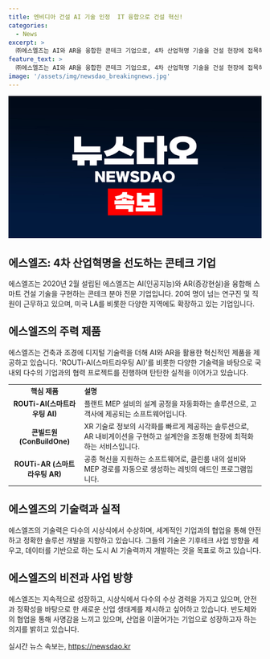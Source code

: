 ```yaml
---
title: 엔비디아 건설 AI 기술 인정  IT 융합으로 건설 혁신!
categories:
  - News
excerpt: >
  ㈜에스엘즈는 AI와 AR을 융합한 콘테크 기업으로, 4차 산업혁명 기술을 건설 현장에 접목하여 지능화된 솔루션을 제공함. 건설과 IT 전문가들이 협력하여 디지털 트윈과 XR 등 핵심 기술력으로 반도체 산업 등 다양한 분야에 혁신을 이끌고 있으며, 국제 시상식에서도 수상 경력을 가진 기업. 미국 등 해외 활동으로 사업을 확장하는 등 글로벌 기업으로 성장할 계획이며, 지속 가능한 가치를 추구하는 기업으로 발전하고자 하고 있음.
feature_text: >
  ㈜에스엘즈는 AI와 AR을 융합한 콘테크 기업으로, 4차 산업혁명 기술을 건설 현장에 접목하여 지능화된 솔루션을 제공함. 건설과 IT 전문가들이 협력하여 디지털 트윈과 XR 등 핵심 기술력으로 반도체 산업 등 다양한 분야에 혁신을 이끌고 있으며, 국제 시상식에서도 수상 경력을 가진 기업. 미국 등 해외 활동으로 사업을 확장하는 등 글로벌 기업으로 성장할 계획이며, 지속 가능한 가치를 추구하는 기업으로 발전하고자 하고 있음.
image: '/assets/img/newsdao_breakingnews.jpg'
---
```


<p><img src="/assets/img/newsdao_breakingnews.jpg" alt="bookingtag 속보" /></p>

<h2 data-ke-size="size26">에스엘즈: 4차 산업혁명을 선도하는 콘테크 기업</h2>

<p data-ke-size="size16">에스엘즈는 2020년 2월 설립된 에스엘즈는 AI(인공지능)와 AR(증강현실)을 융합해 스마트 건설 기술을 구현하는 콘테크 분야 전문 기업입니다. 20여 명이 넘는 연구진 및 직원이 근무하고 있으며, 미국 LA를 비롯한 다양한 지역에도 확장하고 있는 기업입니다.</p>

<h2 data-ke-size="size26">에스엘즈의 주력 제품</h2>

<p data-ke-size="size16">에스엘즈는 건축과 조경에 디지털 기술력을 더해 AI와 AR을 활용한 혁신적인 제품을 제공하고 있습니다. 'ROUTi-AI(스마트라우팅 AI)'를 비롯한 다양한 기술력을 바탕으로 국내외 다수의 기업과의 협력 프로젝트를 진행하며 탄탄한 실적을 이어가고 있습니다.</p>

<table>
  <colgroup>
    <col width="150" />
    <col width="430" />
  </colgroup>
  <tbody>
    <tr>
      <td style="text-align: center; height: 17px;"><b>핵심 제품</b></td>
      <td style="height: 17px;"><b>설명</b></td>
    </tr>
    <tr>
      <td style="text-align: center; height: 17px;"><b>ROUTi-AI(스마트라우팅 AI)</b></td>
      <td style="height: 17px;">플랜트 MEP 설비의 설계 공정을 자동화하는 솔루션으로, 고객사에 제공되는 소프트웨어입니다.</td>
    </tr>
    <tr>
      <td style="text-align: center; height: 17px;"><b>콘빌드원 (ConBuildOne)</b></td>
      <td style="height: 17px;">XR 기술로 정보의 시각화를 빠르게 제공하는 솔루션으로, AR 내비게이션을 구현하고 설계안을 조정해 현장에 최적화하는 서비스입니다.</td>
    </tr>
    <tr>
      <td style="text-align: center; height: 17px;"><b>ROUTi-AR (스마트라우팅 AR)</b></td>
      <td style="height: 17px;">공종 혁신을 지원하는 소프트웨어로, 클린룸 내의 설비와 MEP 경로를 자동으로 생성하는 레빗의 애드인 프로그램입니다.</td>
    </tr>
  </tbody>
</table>

<h2 data-ke-size="size26">에스엘즈의 기술력과 실적</h2>

<p data-ke-size="size16">에스엘즈의 기술력은 다수의 시상식에서 수상하며, 세계적인 기업과의 협업을 통해 안전하고 정확한 솔루션 개발을 지향하고 있습니다. 그들의 기술은 기후테크 사업 방향을 세우고, 데이터를 기반으로 하는 도시 AI 기술력까지 개발하는 것을 목표로 하고 있습니다.</p>

<h2 data-ke-size="size26">에스엘즈의 비전과 사업 방향</h2>

<p data-ke-size="size16">에스엘즈는 지속적으로 성장하고, 시상식에서 다수의 수상 경력을 가지고 있으며, 안전과 정확성을 바탕으로 한 새로운 산업 생태계를 제시하고 싶어하고 있습니다. 반도체와의 협업을 통해 사명감을 느끼고 있으며, 산업을 이끌어가는 기업으로 성장하고자 하는 의지를 밝히고 있습니다.</p>
실시간 뉴스 속보는, <a href="https://newsdao.kr" rel="dofollow">https://newsdao.kr</a>


